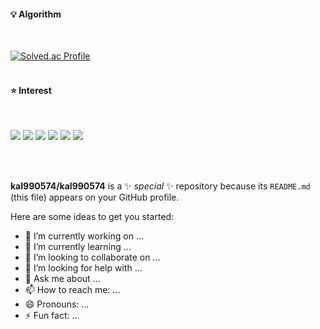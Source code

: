 

#### 💡 Algorithm
</br>

[![Solved.ac Profile](http://mazassumnida.wtf/api/v2/generate_badge?boj=kal990574)](https://solved.ac/kal990574/)
</br></br>

#### ⭐ Interest
</br>

 <p>
 <img src="https://img.shields.io/badge/C++-00599C?style=for-the-badge&logo=cplusplus&logoColor=white">
 <img src="https://img.shields.io/badge/CSharp-512BD4?style=for-the-badge&logo=csharp&logoColor=white">
 <img src = https://img.shields.io/badge/Python-3776AB.svg?&style=for-the-badge&logo=Python&logoColor=white>
 <img src="https://img.shields.io/badge/OpenGL-5586A4?style=for-the-badge&logo=opengl&logoColor=white">
 <img src="https://img.shields.io/badge/Unreal engine-0E1128?style=for-the-badge&logo=unrealengine&logoColor=white"> 
 <img src="https://img.shields.io/badge/Unity engine-000000?style=for-the-badge&logo=unity&logoColor=white"> 
 </p>


</br></br>

**kal990574/kal990574** is a ✨ _special_ ✨ repository because its `README.md` (this file) appears on your GitHub profile.

Here are some ideas to get you started:

- 🔭 I’m currently working on ...
- 🌱 I’m currently learning ...
- 👯 I’m looking to collaborate on ...
- 🤔 I’m looking for help with ...
- 💬 Ask me about ...
- 📫 How to reach me: ...
- 😄 Pronouns: ...
- ⚡ Fun fact: ...

